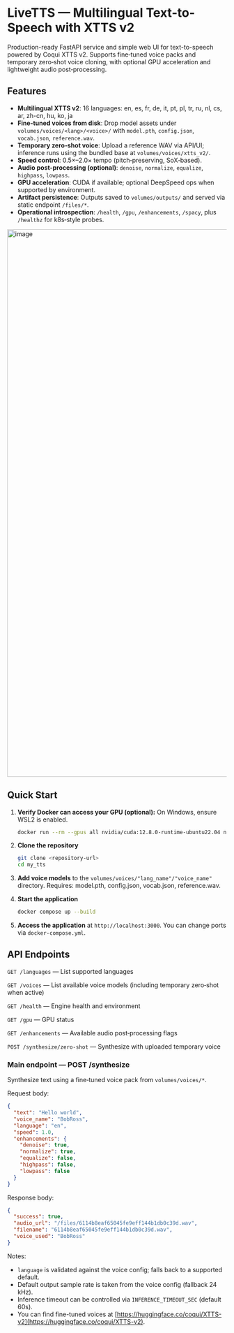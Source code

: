 # LiveTTS — Multilingual Text-to-Speech with XTTS v2

Production-ready FastAPI service and simple web UI for text-to-speech powered by Coqui XTTS v2. Supports fine‑tuned voice packs and temporary zero‑shot voice cloning, with optional GPU acceleration and lightweight audio post‑processing.


## Features

- **Multilingual XTTS v2**: 16 languages: en, es, fr, de, it, pt, pl, tr, ru, nl, cs, ar, zh-cn, hu, ko, ja
- **Fine‑tuned voices from disk**: Drop model assets under `volumes/voices/<lang>/<voice>/` with `model.pth`, `config.json`, `vocab.json`, `reference.wav`.
- **Temporary zero‑shot voice**: Upload a reference WAV via API/UI; inference runs using the bundled base at `volumes/voices/xtts_v2/`.
- **Speed control**: 0.5×–2.0× tempo (pitch‑preserving, SoX‑based).
- **Audio post‑processing (optional)**: `denoise`, `normalize`, `equalize`, `highpass`, `lowpass`.
- **GPU acceleration**: CUDA if available; optional DeepSpeed ops when supported by environment.
- **Artifact persistence**: Outputs saved to `volumes/outputs/` and served via static endpoint `/files/*`.
- **Operational introspection**: `/health`, `/gpu`, `/enhancements`, `/spacy`, plus `/healthz` for k8s‑style probes.


<img width="1314" height="1254" alt="image" src="https://github.com/user-attachments/assets/554b48a9-c658-4518-a560-04e96d831ed2" />


## Quick Start


1. **Verify Docker can access your GPU (optional):** On Windows, ensure WSL2 is enabled.
   ```bash
   docker run --rm --gpus all nvidia/cuda:12.8.0-runtime-ubuntu22.04 nvidia-smi
   ```


2. **Clone the repository**
   ```bash
   git clone <repository-url>
   cd my_tts
   ```

3. **Add voice models** to the `volumes/voices/"lang_name"/"voice_name"` directory. Requires: model.pth, config.json, vocab.json, reference.wav.

4. **Start the application**
   ```bash
   docker compose up --build
   ```

5. **Access the application** at `http://localhost:3000`. You can change ports via `docker-compose.yml`.



## API Endpoints

`GET /languages` — List supported languages

`GET /voices` — List available voice models (including temporary zero‑shot when active)

`GET /health` — Engine health and environment

`GET /gpu` — GPU status

`GET /enhancements` — Available audio post‑processing flags

`POST /synthesize/zero-shot` — Synthesize with uploaded temporary voice

### Main endpoint — POST /synthesize

Synthesize text using a fine‑tuned voice pack from `volumes/voices/*`.

Request body:
```json
{
  "text": "Hello world",
  "voice_name": "BobRoss",
  "language": "en",
  "speed": 1.0,
  "enhancements": {
    "denoise": true,
    "normalize": true,
    "equalize": false,
    "highpass": false,
    "lowpass": false
  }
}
```

Response body:
```json
{
  "success": true,
  "audio_url": "/files/6114b8eaf65045fe9eff144b1db0c39d.wav",
  "filename": "6114b8eaf65045fe9eff144b1db0c39d.wav",
  "voice_used": "BobRoss"
}
```

Notes:
- `language` is validated against the voice config; falls back to a supported default.
- Default output sample rate is taken from the voice config (fallback 24 kHz).
- Inference timeout can be controlled via `INFERENCE_TIMEOUT_SEC` (default 60s).
- You can find fine-tuned voices at [https://huggingface.co/coqui/XTTS-v2](https://huggingface.co/coqui/XTTS-v2).
